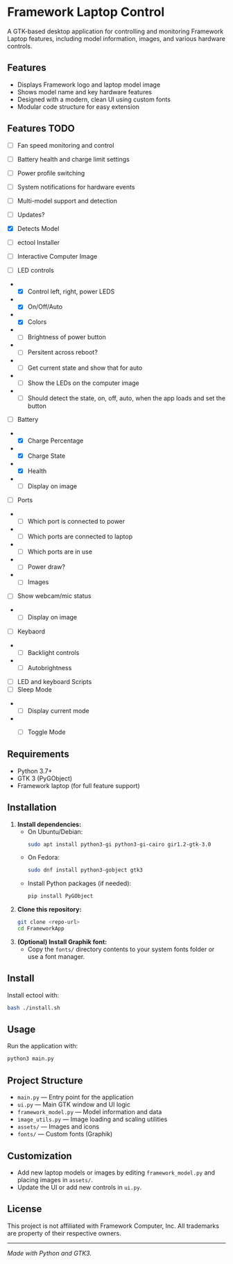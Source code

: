 # Framework Laptop Control

A GTK-based desktop application for controlling and monitoring Framework Laptop features, including model information, images, and various hardware controls.

## Features
- Displays Framework logo and laptop model image
- Shows model name and key hardware features
- Designed with a modern, clean UI using custom fonts
- Modular code structure for easy extension

## Features TODO

- [ ] Fan speed monitoring and control
- [ ] Battery health and charge limit settings
- [ ] Power profile switching
- [ ] System notifications for hardware events
- [ ] Multi-model support and detection
- [ ] Updates?


- [X] Detects Model
- [ ] ectool Installer
- [ ] Interactive Computer Image
- [ ] LED controls
- - [X] Control left, right, power LEDS
- - [X] On/Off/Auto
- - [X] Colors
- - [ ] Brightness of power button
- - [ ] Persitent across reboot?
- - [ ] Get current state and show that for auto
- - [ ] Show the LEDs on the computer image
- - [ ] Should detect the state, on, off, auto, when the app loads and set the button 
- [ ] Battery
- - [X] Charge Percentage
- - [X] Charge State
- - [X] Health
- - [ ] Display on image
- [ ] Ports
- - [ ] Which port is connected to power
- - [ ] Which ports are connected to laptop
- - [ ] Which ports are in use
- - [ ] Power draw?
- - [ ] Images
- [ ] Show webcam/mic status
- - [ ] Display on image
- [ ] Keybaord
- - [ ] Backlight controls
- - [ ] Autobrightness
- [ ] LED and keyboard Scripts
- [ ] Sleep Mode
- - [ ] Display current mode
- - [ ] Toggle Mode


## Requirements
- Python 3.7+
- GTK 3 (PyGObject)
- Framework laptop (for full feature support)

## Installation
1. **Install dependencies:**
   - On Ubuntu/Debian:
     ```sh
     sudo apt install python3-gi python3-gi-cairo gir1.2-gtk-3.0
     ```
   - On Fedora:
     ```sh
     sudo dnf install python3-gobject gtk3
     ```
   - Install Python packages (if needed):
     ```sh
     pip install PyGObject
     ```
2. **Clone this repository:**
   ```sh
   git clone <repo-url>
   cd FrameworkApp
   ```
3. **(Optional) Install Graphik font:**
   - Copy the `fonts/` directory contents to your system fonts folder or use a font manager.

## Install
Install ectool with:
```sh
bash ./install.sh
```

## Usage
Run the application with:
```sh
python3 main.py
```

## Project Structure
- `main.py` — Entry point for the application
- `ui.py` — Main GTK window and UI logic
- `framework_model.py` — Model information and data
- `image_utils.py` — Image loading and scaling utilities
- `assets/` — Images and icons
- `fonts/` — Custom fonts (Graphik)

## Customization
- Add new laptop models or images by editing `framework_model.py` and placing images in `assets/`.
- Update the UI or add new controls in `ui.py`.

## License
This project is not affiliated with Framework Computer, Inc. All trademarks are property of their respective owners.

---
*Made with Python and GTK3.*
